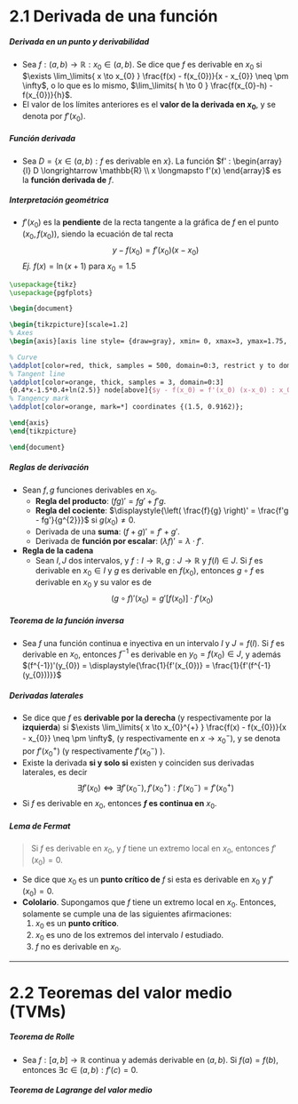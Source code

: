 # 2.1 Derivada de una función
##### Derivada en un punto y derivabilidad
- Sea $f: (a,b) \longrightarrow \mathbb{R} : x_{0} \in (a,b)$. Se dice que $f$ es derivable en $x_{0}$ si $\exists \lim_\limits{ x \to x_{0} } \frac{f(x) - f(x_{0})}{x - x_{0}} \neq \pm \infty$, o lo que es lo mismo, $\lim_\limits{ h \to 0 } \frac{f(x_{0}-h) - f(x_{0})}{h}$.
- El valor de los límites anteriores es el **valor de la derivada en $x_{0}$**, y se denota por $f'(x_{0})$.
##### Función derivada
- Sea ${} D = \{x \in (a,b) : f$ es derivable en $x  \}$. La función $f' : \begin{array}{l} D \longrightarrow \mathbb{R} \\ x \longmapsto f'(x) \end{array}$ es la **función derivada de** $f$.
##### Interpretación geométrica
- $f'(x_{0})$ es la **pendiente** de la recta tangente a la gráfica de $f$ en el punto $\big(x_{0}, f(x_{0})\big)$, siendo la ecuación de tal recta $$ y - f(x_{0}) = f'(x_{0}) (x - x_{0}) $$
  *Ej.* $f(x) = \ln (x+1)$ para $x_{0} = 1.5$
```tikz
\usepackage{tikz}
\usepackage{pgfplots}

\begin{document}

\begin{tikzpicture}[scale=1.2]
% Axes
\begin{axis}[axis line style= {draw=gray}, xmin= 0, xmax=3, ymax=1.75, ymin=0, axis lines = middle, yticklabels=\empty, xticklabels=\empty]

% Curve
\addplot[color=red, thick, samples = 500, domain=0:3, restrict y to domain=-20:20]{ln(x+1)} node[below]{$f(x)$};
% Tangent line
\addplot[color=orange, thick, samples = 3, domain=0:3]
{0.4*x-1.5*0.4+ln(2.5)} node[above]{$y - f(x_0) = f'(x_0) (x-x_0) : x_0 = 1.5$};
% Tangency mark
\addplot[color=orange, mark=*] coordinates {(1.5, 0.9162)};

\end{axis}
\end{tikzpicture}

\end{document}
```
##### Reglas de derivación
- Sean $f,g$ funciones derivables en $x_{0}$.
	- **Regla del producto**: $(fg)' = fg' + f'g$.
	- **Regla del cociente**: $\displaystyle{\left( \frac{f}{g} \right)' = \frac{f'g - fg'}{g^{2}}}$ si $g(x_{0}) \neq 0$.
	- Derivada de una **suma**: $(f+g)' = f' + g'$.
	- Derivada de **función por escalar**: $(\lambda f)' = \lambda \cdot f'$.
- **Regla de la cadena**
	- Sean $I, J$ dos intervalos, y $f: I \longrightarrow \mathbb{R}, g: J \longrightarrow \mathbb{R}$ y $f(I) \in J$. Si $f$ es derivable en $x_{0} \in I$ y $g$ es derivable en $f(x_{0})$, entonces $g \circ f$ es derivable en $x_{0}$ y su valor es de $$ (g \circ f)'(x_{0}) = g'\big[f(x_{0}) \big] \cdot f'(x_{0}) $$
##### Teorema de la función inversa
- Sea $f$ una función continua e inyectiva en un intervalo $I$ y $J = f(I)$. Si $f$ es derivable en $x_{0}$, entonces $f^{-1}$ es derivable en $y_{0} = f(x_{0}) \in J$, y además $(f^{-1})'(y_{0}) = \displaystyle{\frac{1}{f'(x_{0})} = \frac{1}{f'(f^{-1}(y_{0}))}}$
##### Derivadas laterales
- Se dice que $f$ es **derivable por la derecha** (y respectivamente por la **izquierda**) si $\exists \lim_\limits{ x \to x_{0}^{+} } \frac{f(x) - f(x_{0})}{x - x_{0}} \neq \pm \infty$, (y respectivamente en $x \to x_{0}^{-}$), y se denota por $f'(x_{0}^{+})$ (y respectivamente $f'(x_{0}^{-})$ ).
- Existe la derivada **si y solo si** existen y coinciden sus derivadas laterales, es decir $$ \exists f'(x_{0}) \iff \exists f'(x_{0}^{-}), f'(x_{0}^{+}) : f'(x_{0}^{-}) = f'(x_{0}^{+}) $$
- Si $f$ es derivable en $x_{0}$, entonces **$f$ es continua en** $x_{0}$.
##### Lema de Fermat
>Si $f$ es derivable en $x_{0}$, y $f$ tiene un extremo local en $x_{0}$, entonces $f'(x_{0}) = 0$.
- Se dice que $x_{0}$ es un **punto crítico de** $f$ si esta es derivable en $x_{0}$ y $f'(x_{0}) = 0$.
- **Cololario**. Supongamos que $f$ tiene un extremo local en $x_{0}$. Entonces, solamente se cumple una de las siguientes afirmaciones:
	1. $x_{0}$ es un **punto crítico**.
	2. $x_{0}$ es uno de los extremos del intervalo $I$ estudiado.
	3. $f$ no es derivable en $x_{0}$.
---
# 2.2 Teoremas del valor medio (TVMs)
##### Teorema de Rolle
- Sea $f: [a,b] \longrightarrow \mathbb{R}$ continua y además derivable en $(a,b)$. Si $f(a) = f(b)$, entonces $\exists c \in (a,b) : f'(c) = 0$.
##### Teorema de Lagrange del valor medio
